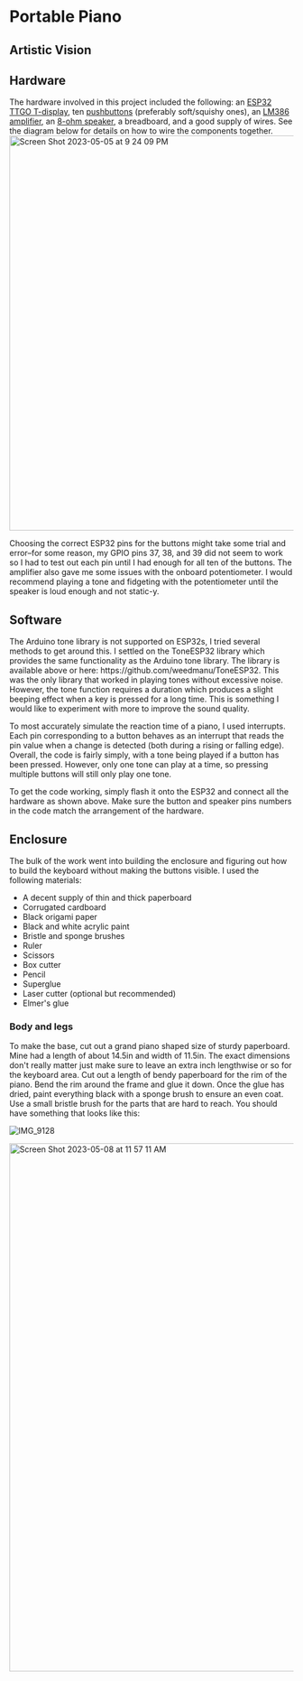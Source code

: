 # Portable Piano

<h2>Artistic Vision</h2>


<h2>Hardware</h2>
The hardware involved in this project included the following: an <a href="https://www.amazon.com/LILYGO-T-Display-Arduino-Development-CH9102F/dp/B099MPFJ9M?th=1">ESP32 TTGO T-display</a>, ten <a href="https://www.adafruit.com/product/3101?gclid=Cj0KCQjw0tKiBhC6ARIsAAOXutmiu32D4X_OT_O9jRZb08zuguUAwx8xPmHqIJxUwAfb7TyfkgBVUAcaAqpwEALw_wcB">pushbuttons</a> (preferably soft/squishy ones), an <a href="https://www.amazon.com/HiLetgo-LM386-Audio-Amplifier-Module/dp/B00LNACGTY">LM386 amplifier</a>, an <a href="https://www.amazon.com/Uxcell-a15080600ux0275-Internal-Magnet-Speaker/dp/B0177ABRQ6/ref=sr_1_3?keywords=8+Ohm+Speakers&qid=1683555958&sr=8-3">8-ohm speaker</a>, a breadboard, and a good supply of wires. See the diagram below for details on how to wire the components together.

<img width="700" alt="Screen Shot 2023-05-05 at 9 24 09 PM" src="https://user-images.githubusercontent.com/34355688/236850360-6bea3358-c0ac-4536-bdbf-ee59580ba5a4.png">

Choosing the correct ESP32 pins for the buttons might take some trial and error–for some reason, my GPIO pins 37, 38, and 39 did not seem to work so I had to test out each pin until I had enough for all ten of the buttons. The amplifier also gave me some issues with the onboard potentiometer. I would recommend playing a tone and fidgeting with the potentiometer until the speaker is loud enough and not static-y.

<h2>Software</h2>
The Arduino tone library is not supported on ESP32s, I tried several methods to get around this. I settled on the ToneESP32 library which provides the same functionality as the Arduino tone library. The library is available above or here: https://github.com/weedmanu/ToneESP32. This was the only library that worked in playing tones without excessive noise. However, the tone function requires a duration which produces a slight beeping effect when a key is pressed for a long time. This is something I would like to experiment with more to improve the sound quality.

To most accurately simulate the reaction time of a piano, I used interrupts. Each pin corresponding to a button behaves as an interrupt that reads the pin value when a change is detected (both during a rising or falling edge). Overall, the code is fairly simply, with a tone being played if a button has been pressed. However, only one tone can play at a time, so pressing multiple buttons will still only play one tone. 

To get the code working, simply flash it onto the ESP32 and connect all the hardware as shown above. Make sure the button and speaker pins numbers in the code match the arrangement of the hardware.



<h2>Enclosure</h2>

The bulk of the work went into building the enclosure and figuring out how to build the keyboard without making the buttons visible. I used the following materials:

<ul>
  <li>A decent supply of thin and thick paperboard</li>
  <li>Corrugated cardboard</li>
  <li>Black origami paper</li>
  <li>Black and white acrylic paint</li>
  <li>Bristle and sponge brushes </li>
  <li>Ruler</li>
  <li>Scissors</li>
  <li>Box cutter</li>
  <li>Pencil</li>
  <li>Superglue</li>
  <li>Laser cutter (optional but recommended)</li>
  <li>Elmer's glue</li>
</ul>

<h3>Body and legs</h3>
To make the base, cut out a grand piano shaped size of sturdy paperboard. Mine had a length of about 14.5in and width of 11.5in. The exact dimensions don't really matter just make sure to leave an extra inch lengthwise or so for the keyboard area. Cut out a length of bendy paperboard for the rim of the piano. Bend the rim around the frame and glue it down. Once the glue has dried, paint everything black with a sponge brush to ensure an even coat. Use a small bristle brush for the parts that are hard to reach. You should have something that looks like this: 

![IMG_9128](https://user-images.githubusercontent.com/34355688/236874025-46fe87cd-0477-42da-8681-ba0730f38467.jpg)



<img width="936" alt="Screen Shot 2023-05-08 at 11 57 11 AM" src="https://user-images.githubusercontent.com/34355688/236871769-3c8a4ce4-e877-4e26-b24c-9b33391f1be1.png">
